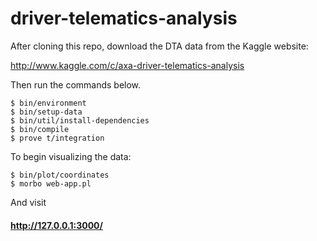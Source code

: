 # driver-telematics-analysis

After cloning this repo, download the DTA data from the Kaggle website:

http://www.kaggle.com/c/axa-driver-telematics-analysis

Then run the commands below.

```
$ bin/environment
$ bin/setup-data
$ bin/util/install-dependencies
$ bin/compile
$ prove t/integration
```

To begin visualizing the data:

```
$ bin/plot/coordinates
$ morbo web-app.pl
```

And visit

#### http://127.0.0.1:3000/
